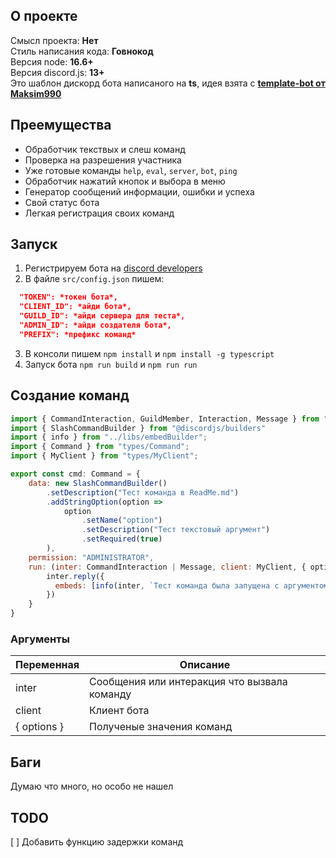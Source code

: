 
## О проекте ##
  Смысл проекта: **Нет**  
  Стиль написания кода: **Говнокод**  
  Версия node: **16.6+**  
  Версия discord.js: **13+**  
  Это шаблон дискорд бота написаного на **ts**, идея взята с **[template-bot от Maksim990](https://github.com/Maksim990/template-discord-bot/)**

## Преемущества ##
  + Обработчик текствых и слеш команд
  + Проверка на разрешения участника
  + Уже готовые команды `help`, `eval`, `server`, `bot`, `ping`
  + Обработчик нажатий кнопок и выбора в меню
  + Генератор сообщений информации, ошибки и успеха
  + Свой статус бота
  + Легкая регистрация своих команд

## Запуск ##
  1. Регистрируем бота на [discord developers](https://discord.com/developers/applications) 
  2. В файле `src/config.json` пишем:
  ```json
    "TOKEN": *токен бота*,
    "CLIENT_ID": *айди бота*,
    "GUILD_ID": *айди сервера для теста*,
    "ADMIN_ID": *айди создателя бота*,
    "PREFIX": *префикс команд*
  ```
  3. В консоли пишем `npm install` и `npm install -g typescript`
  4. Запуск бота `npm run build` и `npm run run`

## Создание команд ##
```js
import { CommandInteraction, GuildMember, Interaction, Message } from "discord.js";
import { SlashCommandBuilder } from "@discordjs/builders"
import { info } from "../libs/embedBuilder";
import { Command } from "types/Command";
import { MyClient } from "types/MyClient";

export const cmd: Command = {
    data: new SlashCommandBuilder()
        .setDescription("Тест команда в ReadMe.md")
        .addStringOption(option =>
            option
                .setName("option")
                .setDescription("Тест текстовый аргумент")
                .setRequired(true)
        ),
    permission: "ADMINISTRATOR",
    run: (inter: CommandInteraction | Message, client: MyClient, { option }) => {
        inter.reply({
          embeds: [info(inter, `Тест команда была запущена с аргументом ${option})]`, "Тест")]
        })
    }
}
```

### Аргументы ###
| Переменная   | Описание                                     |
| ------------ | -------------------------------------------- |
| inter        | Сообщения или интеракция что вызвала команду |
| client       | Клиент бота                                  |
| { options }  | Полученые значения команд                    |

## Баги ##
Думаю что много, но особо не нашел

## TODO ##
[ ] Добавить функцию задержки команд